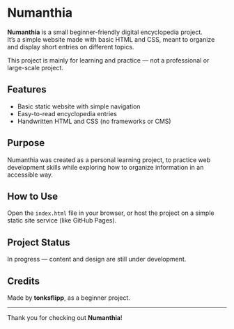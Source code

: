 # Numanthia

**Numanthia** is a small beginner-friendly digital encyclopedia project.  
It’s a simple website made with basic HTML and CSS, meant to organize and display short entries on different topics.

This project is mainly for learning and practice — not a professional or large-scale project.

## Features

- Basic static website with simple navigation
- Easy-to-read encyclopedia entries
- Handwritten HTML and CSS (no frameworks or CMS)

## Purpose

Numanthia was created as a personal learning project, to practice web development skills while exploring how to organize information in an accessible way.

## How to Use

Open the `index.html` file in your browser, or host the project on a simple static site service (like GitHub Pages).

## Project Status

In progress — content and design are still under development.

## Credits

Made by **tonksflipp**, as a beginner project.

---

Thank you for checking out **Numanthia**!

